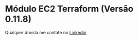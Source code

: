 # Módulo EC2 Terraform (Versão 0.11.8)

Qualquer dúvida me contate no [Linkedin](https://www.linkedin.com/in/pcmalves/)

